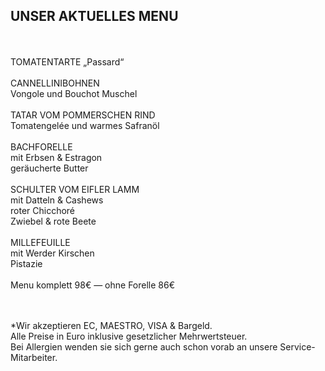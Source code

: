 ## UNSER AKTUELLES MENU  
<br>
<br>
TOMATENTARTE „Passard“     
 <br>
<br>
CANNELLINIBOHNEN <br>
Vongole und Bouchot Muschel
 <br>
<br>
TATAR VOM POMMERSCHEN RIND<br>
Tomatengelée und warmes Safranöl <br>
<br>
BACHFORELLE<br>
mit Erbsen & Estragon<br>
geräucherte Butter<br>
 <br>
SCHULTER VOM EIFLER LAMM<br>
mit Datteln & Cashews<br>
roter Chicchoré<br>
Zwiebel & rote Beete
<br>
<br>
MILLEFEUILLE<br>
mit Werder Kirschen<br>
Pistazie
<br>
<br>
Menu komplett 98€ — ohne Forelle 86€



<br>
<br>
<br>


*Wir akzeptieren EC, MAESTRO, VISA & Bargeld.<br>
Alle Preise in Euro inklusive gesetzlicher Mehrwertsteuer.<br>
Bei Allergien wenden sie sich gerne auch schon vorab an unsere Service-Mitarbeiter.<br>
